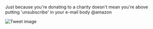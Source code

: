 Just because you're donating to a charity doesn't mean you're above putting 'unsubscribe' in your e-mail body @amazon


![Tweet image](/asset/crosspoast/E_vbd_RX0AMymRQ.jpg)

